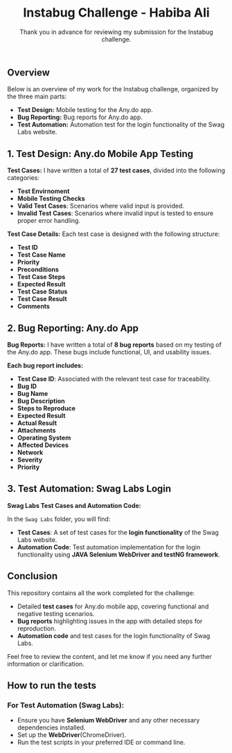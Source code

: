 <!DOCTYPE html>
<html lang="en">
<body>

<header>
    <h1>Instabug Challenge - Habiba Ali</h1>
    <p>Thank you in advance for reviewing my submission for the Instabug challenge.</p>
</header>

<section>
    <h2>Overview</h2>
    <p>Below is an overview of my work for the Instabug challenge, organized by the three main parts:</p>
    <ul>
        <li><strong>Test Design:</strong> Mobile testing for the Any.do app.</li>
        <li><strong>Bug Reporting:</strong> Bug reports for Any.do app.</li>
        <li><strong>Test Automation:</strong> Automation test for the login functionality of the Swag Labs website.</li>
    </ul>
</section>

<section>
    <h2 class="section-title">1. Test Design: Any.do Mobile App Testing</h2>

   <p><strong>Test Cases:</strong> I have written a total of <strong>27 test cases</strong>, divided into the following categories:</p>
    <ul>
        <li><strong>Test Envirnoment</strong></li>
        <li><strong>Mobile Testing Checks</strong></li>
        <li><strong>Valid Test Cases</strong>: Scenarios where valid input is provided.</li>
        <li><strong>Invalid Test Cases</strong>: Scenarios where invalid input is tested to ensure proper error handling.</li>
    </ul>

  <p><strong>Test Case Details:</strong> Each test case is designed with the following structure:</p>
    <ul>
        <li><strong>Test ID</strong></li>
        <li><strong>Test Case Name</strong></li>
        <li><strong>Priority</strong></li>
        <li><strong>Preconditions</strong></li>
        <li><strong>Test Case Steps</strong></li>
        <li><strong>Expected Result</strong></li>
        <li><strong>Test Case Status</strong></li>
        <li><strong>Test Case Result</strong></li>
        <li><strong>Comments</strong></li>
    </ul>

</section>

<section>
    <h2 class="section-title">2. Bug Reporting: Any.do App</h2>

  <p><strong>Bug Reports:</strong> I have written a total of <strong>8 bug reports</strong> based on my testing of the Any.do app. These bugs include functional, UI, and usability issues.</p>

   <p><strong>Each bug report includes:</strong></p>
    <ul>
        <li><strong>Test Case ID</strong>: Associated with the relevant test case for traceability.</li>
        <li><strong>Bug ID</strong></li>
        <li><strong>Bug Name</strong></li>
        <li><strong>Bug Description</strong></li>
        <li><strong>Steps to Reproduce</strong></li>
        <li><strong>Expected Result</strong></li>
        <li><strong>Actual Result</strong></li>
        <li><strong>Attachments</strong></li>
        <li><strong>Operating System</strong></li>
        <li><strong>Affected Devices</strong></li>
        <li><strong>Network</strong></li>
        <li><strong>Severity</strong></li>
        <li><strong>Priority</strong></li>
    </ul>
</section>

<section>
    <h2 class="section-title">3. Test Automation: Swag Labs Login</h2>

  <p><strong>Swag Labs Test Cases and Automation Code:</strong></p>
    <p>In the <code>Swag Labs</code> folder, you will find:</p>
    <ul>
        <li><strong>Test Cases</strong>: A set of test cases for the <strong>login functionality</strong> of the Swag Labs website.</li>
        <li><strong>Automation Code</strong>: Test automation implementation for the login functionality using <strong> JAVA Selenium WebDriver and testNG framework</strong>.</li>
    </ul>
</section>

<section>
    <h2 class="section-title">Conclusion</h2>

  <p>This repository contains all the work completed for the challenge:</p>
    <ul>
        <li>Detailed <strong>test cases</strong> for Any.do mobile app, covering functional and negative testing scenarios.</li>
        <li><strong>Bug reports</strong> highlighting issues in the app with detailed steps for reproduction.</li>
        <li><strong>Automation code</strong> and test cases for the login functionality of Swag Labs.</li>
    </ul>
        <p>Feel free to review the content, and let me know if you need any further information or clarification.</p>
</section>

<section>
    <h2 class="section-title">How to run the tests</h2>
    <h3>For Test Automation (Swag Labs):</h3>
    <ul>
        <li>Ensure you have <strong>Selenium WebDriver</strong> and any other necessary dependencies installed.</li>
        <li>Set up the <strong>WebDriver</strong>(ChromeDriver).</li>
        <li>Run the test scripts in your preferred IDE or command line.</li>
    </ul>
</section>


</body>
</html>
